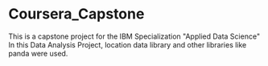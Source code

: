 # Coursera_Capstone
This is a capstone project for the IBM Specialization "Applied Data Science" In this Data Analysis Project, location data library and other libraries like panda were used. 
